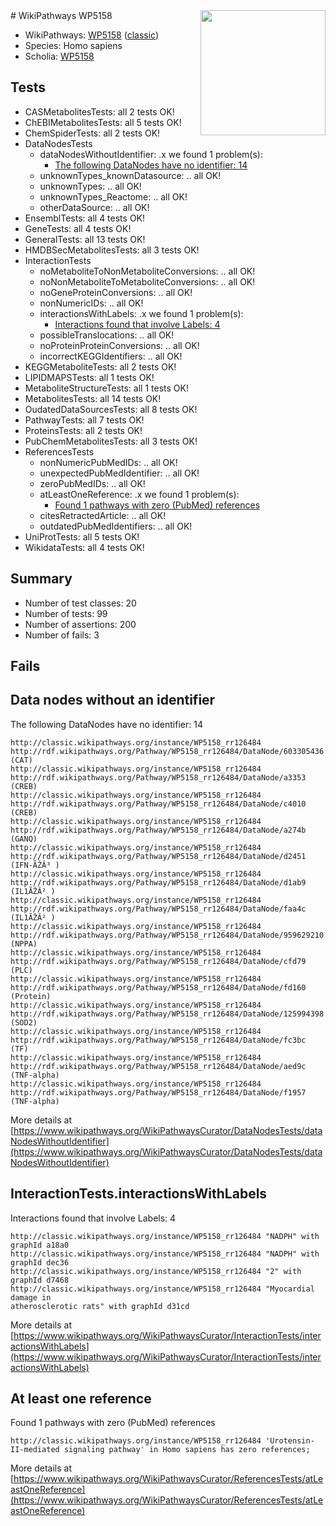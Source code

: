 <img style="float: right; width: 200px" src="https://upload.wikimedia.org/wikipedia/commons/thumb/8/83/Wplogo_with_text_500.png/640px-Wplogo_with_text_500.png" />
# WikiPathways WP5158

* WikiPathways: [WP5158](https://wikipathways.org/pathways/WP5158) ([classic](https://classic.wikipathways.org/instance/WP5158))
* Species: Homo sapiens
* Scholia: [WP5158](https://scholia.toolforge.org/wikipathways/WP5158)
## Tests
* CASMetabolitesTests: all 2 tests OK!
* ChEBIMetabolitesTests: all 5 tests OK!
* ChemSpiderTests: all 2 tests OK!
* DataNodesTests
    * dataNodesWithoutIdentifier: .x we found 1 problem(s):
        * [The following DataNodes have no identifier: 14](#8792c494)
    * unknownTypes_knownDatasource: .. all OK!
    * unknownTypes: .. all OK!
    * unknownTypes_Reactome: .. all OK!
    * otherDataSource: .. all OK!
* EnsemblTests: all 4 tests OK!
* GeneTests: all 4 tests OK!
* GeneralTests: all 13 tests OK!
* HMDBSecMetabolitesTests: all 3 tests OK!
* InteractionTests
    * noMetaboliteToNonMetaboliteConversions: .. all OK!
    * noNonMetaboliteToMetaboliteConversions: .. all OK!
    * noGeneProteinConversions: .. all OK!
    * nonNumericIDs: .. all OK!
    * interactionsWithLabels: .x we found 1 problem(s):
        * [Interactions found that involve Labels: 4](#630d267b)
    * possibleTranslocations: .. all OK!
    * noProteinProteinConversions: .. all OK!
    * incorrectKEGGIdentifiers: .. all OK!
* KEGGMetaboliteTests: all 2 tests OK!
* LIPIDMAPSTests: all 1 tests OK!
* MetaboliteStructureTests: all 1 tests OK!
* MetabolitesTests: all 14 tests OK!
* OudatedDataSourcesTests: all 8 tests OK!
* PathwayTests: all 7 tests OK!
* ProteinsTests: all 2 tests OK!
* PubChemMetabolitesTests: all 3 tests OK!
* ReferencesTests
    * nonNumericPubMedIDs: .. all OK!
    * unexpectedPubMedIdentifier: .. all OK!
    * zeroPubMedIDs: .. all OK!
    * atLeastOneReference: .x we found 1 problem(s):
        * [Found 1 pathways with zero (PubMed) references](#d0a459f0)
    * citesRetractedArticle: .. all OK!
    * outdatedPubMedIdentifiers: .. all OK!
* UniProtTests: all 5 tests OK!
* WikidataTests: all 4 tests OK!


## Summary

* Number of test classes: 20
* Number of tests: 99
* Number of assertions: 200
* Number of fails: 3

## Fails

<a name="8792c494" />

## Data nodes without an identifier

The following DataNodes have no identifier: 14
```
http://classic.wikipathways.org/instance/WP5158_rr126484 http://rdf.wikipathways.org/Pathway/WP5158_rr126484/DataNode/603305436 (CAT)
http://classic.wikipathways.org/instance/WP5158_rr126484 http://rdf.wikipathways.org/Pathway/WP5158_rr126484/DataNode/a3353 (CREB)
http://classic.wikipathways.org/instance/WP5158_rr126484 http://rdf.wikipathways.org/Pathway/WP5158_rr126484/DataNode/c4010 (CREB)
http://classic.wikipathways.org/instance/WP5158_rr126484 http://rdf.wikipathways.org/Pathway/WP5158_rr126484/DataNode/a274b (GANQ)
http://classic.wikipathways.org/instance/WP5158_rr126484 http://rdf.wikipathways.org/Pathway/WP5158_rr126484/DataNode/d2451 (IFN-ÃŽÂ³ )
http://classic.wikipathways.org/instance/WP5158_rr126484 http://rdf.wikipathways.org/Pathway/WP5158_rr126484/DataNode/d1ab9 (IL1ÃŽÂ² )
http://classic.wikipathways.org/instance/WP5158_rr126484 http://rdf.wikipathways.org/Pathway/WP5158_rr126484/DataNode/faa4c (IL1ÃŽÂ² )
http://classic.wikipathways.org/instance/WP5158_rr126484 http://rdf.wikipathways.org/Pathway/WP5158_rr126484/DataNode/959629210 (NPPA)
http://classic.wikipathways.org/instance/WP5158_rr126484 http://rdf.wikipathways.org/Pathway/WP5158_rr126484/DataNode/cfd79 (PLC)
http://classic.wikipathways.org/instance/WP5158_rr126484 http://rdf.wikipathways.org/Pathway/WP5158_rr126484/DataNode/fd160 (Protein)
http://classic.wikipathways.org/instance/WP5158_rr126484 http://rdf.wikipathways.org/Pathway/WP5158_rr126484/DataNode/125994398 (SOD2)
http://classic.wikipathways.org/instance/WP5158_rr126484 http://rdf.wikipathways.org/Pathway/WP5158_rr126484/DataNode/fc3bc (TF)
http://classic.wikipathways.org/instance/WP5158_rr126484 http://rdf.wikipathways.org/Pathway/WP5158_rr126484/DataNode/aed9c (TNF-alpha)
http://classic.wikipathways.org/instance/WP5158_rr126484 http://rdf.wikipathways.org/Pathway/WP5158_rr126484/DataNode/f1957 (TNF-alpha)
```

More details at [https://www.wikipathways.org/WikiPathwaysCurator/DataNodesTests/dataNodesWithoutIdentifier](https://www.wikipathways.org/WikiPathwaysCurator/DataNodesTests/dataNodesWithoutIdentifier)

<a name="630d267b" />

## InteractionTests.interactionsWithLabels

Interactions found that involve Labels: 4
```
http://classic.wikipathways.org/instance/WP5158_rr126484 "NADPH" with graphId a18a0
http://classic.wikipathways.org/instance/WP5158_rr126484 "NADPH" with graphId dec36
http://classic.wikipathways.org/instance/WP5158_rr126484 "2" with graphId d7468
http://classic.wikipathways.org/instance/WP5158_rr126484 "Myocardial damage in 
atherosclerotic rats" with graphId d31cd
```

More details at [https://www.wikipathways.org/WikiPathwaysCurator/InteractionTests/interactionsWithLabels](https://www.wikipathways.org/WikiPathwaysCurator/InteractionTests/interactionsWithLabels)

<a name="d0a459f0" />

## At least one reference

Found 1 pathways with zero (PubMed) references
```
http://classic.wikipathways.org/instance/WP5158_rr126484 'Urotensin-II-mediated signaling pathway' in Homo sapiens has zero references; 
```

More details at [https://www.wikipathways.org/WikiPathwaysCurator/ReferencesTests/atLeastOneReference](https://www.wikipathways.org/WikiPathwaysCurator/ReferencesTests/atLeastOneReference)

